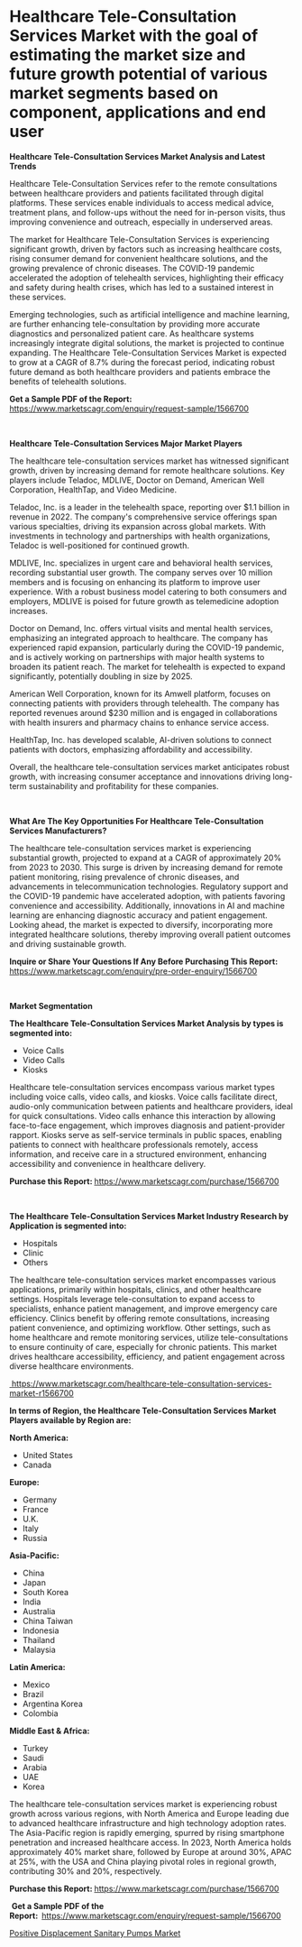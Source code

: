 <p><h1>Healthcare Tele-Consultation Services Market with the goal of estimating the market size and future growth potential of various market segments based on component, applications and end user</h1></p><p><strong>Healthcare Tele-Consultation Services Market Analysis and Latest Trends</strong></p>
<p><p>Healthcare Tele-Consultation Services refer to the remote consultations between healthcare providers and patients facilitated through digital platforms. These services enable individuals to access medical advice, treatment plans, and follow-ups without the need for in-person visits, thus improving convenience and outreach, especially in underserved areas. </p><p>The market for Healthcare Tele-Consultation Services is experiencing significant growth, driven by factors such as increasing healthcare costs, rising consumer demand for convenient healthcare solutions, and the growing prevalence of chronic diseases. The COVID-19 pandemic accelerated the adoption of telehealth services, highlighting their efficacy and safety during health crises, which has led to a sustained interest in these services.</p><p>Emerging technologies, such as artificial intelligence and machine learning, are further enhancing tele-consultation by providing more accurate diagnostics and personalized patient care. As healthcare systems increasingly integrate digital solutions, the market is projected to continue expanding. The Healthcare Tele-Consultation Services Market is expected to grow at a CAGR of 8.7% during the forecast period, indicating robust future demand as both healthcare providers and patients embrace the benefits of telehealth solutions.</p></p>
<p><strong>Get a Sample PDF of the Report:&nbsp;</strong> <a href="https://www.marketscagr.com/enquiry/request-sample/1566700?utm_campaign=2480&utm_medium=2&utm_source=Github&utm_content=ia&utm_term=22032025&utm_id=healthcare-tele-consultation-services">https://www.marketscagr.com/enquiry/request-sample/1566700</a></p>
<p>&nbsp;</p>
<p><strong>Healthcare Tele-Consultation Services Major Market Players</strong></p>
<p><p>The healthcare tele-consultation services market has witnessed significant growth, driven by increasing demand for remote healthcare solutions. Key players include Teladoc, MDLIVE, Doctor on Demand, American Well Corporation, HealthTap, and Video Medicine.</p><p>Teladoc, Inc. is a leader in the telehealth space, reporting over $1.1 billion in revenue in 2022. The company's comprehensive service offerings span various specialties, driving its expansion across global markets. With investments in technology and partnerships with health organizations, Teladoc is well-positioned for continued growth.</p><p>MDLIVE, Inc. specializes in urgent care and behavioral health services, recording substantial user growth. The company serves over 10 million members and is focusing on enhancing its platform to improve user experience. With a robust business model catering to both consumers and employers, MDLIVE is poised for future growth as telemedicine adoption increases.</p><p>Doctor on Demand, Inc. offers virtual visits and mental health services, emphasizing an integrated approach to healthcare. The company has experienced rapid expansion, particularly during the COVID-19 pandemic, and is actively working on partnerships with major health systems to broaden its patient reach. The market for telehealth is expected to expand significantly, potentially doubling in size by 2025.</p><p>American Well Corporation, known for its Amwell platform, focuses on connecting patients with providers through telehealth. The company has reported revenues around $230 million and is engaged in collaborations with health insurers and pharmacy chains to enhance service access. </p><p>HealthTap, Inc. has developed scalable, AI-driven solutions to connect patients with doctors, emphasizing affordability and accessibility. </p><p>Overall, the healthcare tele-consultation services market anticipates robust growth, with increasing consumer acceptance and innovations driving long-term sustainability and profitability for these companies.</p></p>
<p>&nbsp;</p>
<p><strong>What Are The Key Opportunities For Healthcare Tele-Consultation Services Manufacturers?</strong></p>
<p><p>The healthcare tele-consultation services market is experiencing substantial growth, projected to expand at a CAGR of approximately 20% from 2023 to 2030. This surge is driven by increasing demand for remote patient monitoring, rising prevalence of chronic diseases, and advancements in telecommunication technologies. Regulatory support and the COVID-19 pandemic have accelerated adoption, with patients favoring convenience and accessibility. Additionally, innovations in AI and machine learning are enhancing diagnostic accuracy and patient engagement. Looking ahead, the market is expected to diversify, incorporating more integrated healthcare solutions, thereby improving overall patient outcomes and driving sustainable growth.</p></p>
<p><strong>Inquire or Share Your Questions If Any Before Purchasing This Report:</strong> <a href="https://www.marketscagr.com/enquiry/pre-order-enquiry/1566700?utm_campaign=2480&utm_medium=2&utm_source=Github&utm_content=ia&utm_term=22032025&utm_id=healthcare-tele-consultation-services">https://www.marketscagr.com/enquiry/pre-order-enquiry/1566700</a></p>
<p>&nbsp;</p>
<p><strong>Market Segmentation</strong></p>
<p><strong>The Healthcare Tele-Consultation Services Market Analysis by types is segmented into:</strong></p>
<p><ul><li>Voice Calls</li><li>Video Calls</li><li>Kiosks</li></ul></p>
<p><p>Healthcare tele-consultation services encompass various market types including voice calls, video calls, and kiosks. Voice calls facilitate direct, audio-only communication between patients and healthcare providers, ideal for quick consultations. Video calls enhance this interaction by allowing face-to-face engagement, which improves diagnosis and patient-provider rapport. Kiosks serve as self-service terminals in public spaces, enabling patients to connect with healthcare professionals remotely, access information, and receive care in a structured environment, enhancing accessibility and convenience in healthcare delivery.</p></p>
<p><strong>Purchase this Report:&nbsp;</strong><a href="https://www.marketscagr.com/purchase/1566700?utm_campaign=2480&utm_medium=2&utm_source=Github&utm_content=ia&utm_term=22032025&utm_id=healthcare-tele-consultation-services">https://www.marketscagr.com/purchase/1566700</a></p>
<p>&nbsp;</p>
<p><strong>The Healthcare Tele-Consultation Services Market Industry Research by Application is segmented into:</strong></p>
<p><ul><li>Hospitals</li><li>Clinic</li><li>Others</li></ul></p>
<p><p>The healthcare tele-consultation services market encompasses various applications, primarily within hospitals, clinics, and other healthcare settings. Hospitals leverage tele-consultation to expand access to specialists, enhance patient management, and improve emergency care efficiency. Clinics benefit by offering remote consultations, increasing patient convenience, and optimizing workflow. Other settings, such as home healthcare and remote monitoring services, utilize tele-consultations to ensure continuity of care, especially for chronic patients. This market drives healthcare accessibility, efficiency, and patient engagement across diverse healthcare environments.</p></p>
<p><a href="https://www.marketscagr.com/healthcare-tele-consultation-services-market-r1566700?utm_campaign=2480&utm_medium=2&utm_source=Github&utm_content=ia&utm_term=22032025&utm_id=healthcare-tele-consultation-services">&nbsp;https://www.marketscagr.com/healthcare-tele-consultation-services-market-r1566700</a></p>
<p><strong>In terms of Region, the Healthcare Tele-Consultation Services Market Players available by Region are:</strong></p>
<p>
    <p> <strong> North America: </strong>
        <ul>
            <li>United States</li>
            <li>Canada</li>
        </ul>
        </p> 
    <p> <strong> Europe: </strong>
        <ul>
            <li>Germany</li>
            <li>France</li>
            <li>U.K.</li>
            <li>Italy</li>
            <li>Russia</li>
        </ul>
        </p> 
    <p> <strong> Asia-Pacific: </strong>
        <ul>
            <li>China</li>
            <li>Japan</li>
            <li>South Korea</li>
            <li>India</li>
            <li>Australia</li>
            <li>China Taiwan</li>
            <li>Indonesia</li>
            <li>Thailand</li>
            <li>Malaysia</li>
        </ul>
        </p> 
    <p> <strong> Latin America: </strong>
        <ul>
            <li>Mexico</li>
            <li>Brazil</li>
            <li>Argentina Korea</li>
            <li>Colombia</li>
        </ul>
        </p> 
    <p> <strong> Middle East & Africa: </strong>
        <ul>
            <li>Turkey</li>
            <li>Saudi</li>
            <li>Arabia</li>
            <li>UAE</li>
            <li>Korea</li>
        </ul>
    </p>
    </p>
<p><p>The healthcare tele-consultation services market is experiencing robust growth across various regions, with North America and Europe leading due to advanced healthcare infrastructure and high technology adoption rates. The Asia-Pacific region is rapidly emerging, spurred by rising smartphone penetration and increased healthcare access. In 2023, North America holds approximately 40% market share, followed by Europe at around 30%, APAC at 25%, with the USA and China playing pivotal roles in regional growth, contributing 30% and 20%, respectively.</p></p>
<p><strong>Purchase this Report: </strong><a href="https://www.marketscagr.com/purchase/1566700?utm_campaign=2480&utm_medium=2&utm_source=Github&utm_content=ia&utm_term=22032025&utm_id=healthcare-tele-consultation-services">https://www.marketscagr.com/purchase/1566700</a></p>
<p>&nbsp;<strong>Get a Sample PDF of the Report:&nbsp;&nbsp;</strong><a href="https://www.marketscagr.com/enquiry/request-sample/1566700?utm_campaign=2480&utm_medium=2&utm_source=Github&utm_content=ia&utm_term=22032025&utm_id=healthcare-tele-consultation-services">https://www.marketscagr.com/enquiry/request-sample/1566700</a></p>
<p><strong></strong></p>
<p><p><a href="https://github.com/pelahotayabe/Market-Research-Report-List-1/blob/main/positive-displacement-sanitary-pumps-market.md?utm_campaign=2480&utm_medium=2&utm_source=Github&utm_content=ia&utm_term=22032025&utm_id=healthcare-tele-consultation-services">Positive Displacement Sanitary Pumps Market</a></p></p>